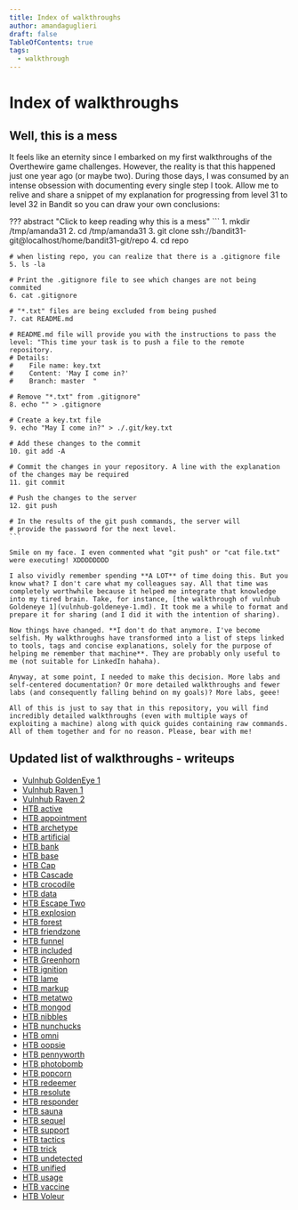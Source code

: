```yaml
---
title: Index of walkthroughs
author: amandaguglieri
draft: false
TableOfContents: true
tags:
  - walkthrough
---
```


# Index of walkthroughs

## Well, this is a mess

It feels like an eternity since I embarked on my first walkthroughs of the Overthewire game challenges. However, the reality is that this happened just one year ago (or maybe two). During those days, I was consumed by an intense obsession with documenting every single step I took. Allow me to relive and share a snippet of my explanation for progressing from level 31 to level 32 in Bandit so you can draw your own conclusions:

??? abstract "Click to keep reading why this is a mess"
	```
	1. mkdir /tmp/amanda31
	2. cd /tmp/amanda31
	3. git clone ssh://bandit31-git@localhost/home/bandit31-git/repo
	4. cd repo
	
	# when listing repo, you can realize that there is a .gitignore file
	5. ls -la
	
	# Print the .gitignore file to see which changes are not being commited
	6. cat .gitignore
	
	# "*.txt" files are being excluded from being pushed
	7. cat README.md
	
	# README.md file will provide you with the instructions to pass the level: "This time your task is to push a file to the remote repository.
	# Details:
	#    File name: key.txt
	#    Content: 'May I come in?'
	#    Branch: master  "
	
	# Remove "*.txt" from .gitignore"
	8. echo "" > .gitignore
	
	# Create a key.txt file
	9. echo "May I come in?" > ./.git/key.txt
	
	# Add these changes to the commit
	10. git add -A
	
	# Commit the changes in your repository. A line with the explanation of the changes may be required
	11. git commit
	
	# Push the changes to the server
	12. git push
	
	# In the results of the git push commands, the server will 
	# provide the password for the next level.
	```

	Smile on my face. I even commented what "git push" or "cat file.txt" were executing! XDDDDDDDD
	
	I also vividly remember spending **A LOT** of time doing this. But you know what? I don't care what my colleagues say. All that time was completely worthwhile because it helped me integrate that knowledge into my tired brain. Take, for instance, [the walkthrough of vulnhub Goldeneye 1](vulnhub-goldeneye-1.md). It took me a while to format and prepare it for sharing (and I did it with the intention of sharing).
		
	Now things have changed. **I don't do that anymore. I've become selfish. My walkthroughs have transformed into a list of steps linked to tools, tags and concise explanations, solely for the purpose of helping me remember that machine**. They are probably only useful to me (not suitable for LinkedIn hahaha). 
	
	Anyway, at some point, I needed to make this decision. More labs and self-centered documentation? Or more detailed walkthroughs and fewer labs (and consequently falling behind on my goals)? More labs, geee!
	
	All of this is just to say that in this repository, you will find incredibly detailed walkthroughs (even with multiple ways of exploiting a machine) along with quick guides containing raw commands. All of them together and for no reason. Please, bear with me!


## Updated list of walkthroughs - writeups

-   [Vulnhub GoldenEye 1](vulnhub-goldeneye-1.md)
-   [Vulnhub Raven 1](vulnhub-raven-1.md)
-   [Vulnhub Raven 2](vulnhub-raven-2.md)
-   [HTB active](htb-active.md)
-   [HTB appointment](htb-appointment.md)
-   [HTB archetype](htb-archetype.md)
-   [HTB artificial](htb-artificial.md)
-   [HTB bank](htb-bank.md)
-   [HTB base](htb-base.md)
-   [HTB Cap](htb-cap.md)
-   [HTB Cascade](htb-cascade.md)
-   [HTB crocodile](htb-crocodile.md)
-   [HTB data](htb-data.md)
-   [HTB Escape Two](htb-escapetwo.md)
-   [HTB explosion](htb-explosion.md)
-   [HTB forest](htb-forest.md)
-   [HTB friendzone](htb-friendzone.md)
-   [HTB funnel](htb-funnel.md)
-   [HTB included](htb-included.md)
-   [HTB Greenhorn](htb-greenhorn.md)
-   [HTB ignition](htb-ignition.md)
-   [HTB lame](htb-lame.md)
-   [HTB markup](htb-markup.md)
-   [HTB metatwo](htb-metatwo.md)
-   [HTB mongod](htb-mongod.md)
-   [HTB nibbles](htb-nibbles.md)
-   [HTB nunchucks](htb-nunchucks.md)
-   [HTB omni](htb-omni.md)
-   [HTB oopsie](htb-oopsie.md)
-   [HTB pennyworth](htb-pennyworth.md)
-   [HTB photobomb](htb-photobomb.md)
-   [HTB popcorn](htb-popcorn.md)
-   [HTB redeemer](htb-redeemer.md)
-   [HTB resolute](htb-resolute.md)
-   [HTB responder](htb-responder.md)
-   [HTB sauna](htb-sauna.md)
-   [HTB sequel](htb-sequel.md)
-   [HTB support](htb-support.md)
-   [HTB tactics](htb-tactics.md)
-   [HTB trick](htb-trick.md)
-   [HTB undetected](htb-undetected.md)
-   [HTB unified](htb-unified.md)
-   [HTB usage](htb-usage.md)
-   [HTB vaccine](htb-vaccine.md)
-   [HTB Voleur](htb-voleur.md)


